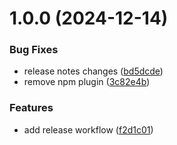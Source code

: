 # 1.0.0 (2024-12-14)


### Bug Fixes

* release notes changes ([bd5dcde](https://github.com/zhongkairen/test-release/commit/bd5dcde5a868ad3b0be2dd9d80eae2ec3650e4f1))
* remove npm plugin ([3c82e4b](https://github.com/zhongkairen/test-release/commit/3c82e4b54fd06b08e93baf7d808ffd09c35944db))


### Features

* add release workflow ([f2d1c01](https://github.com/zhongkairen/test-release/commit/f2d1c01fd130955163994e570df8875d8af482a3))
